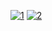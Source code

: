 <a href="https://ibb.co/NjK6SPW"><img src="https://i.ibb.co/hWVRfj2/1.png" alt="1" border="0"></a>
<a href="https://ibb.co/W3M52ks"><img src="https://i.ibb.co/JdGtsvC/2.png" alt="2" border="0"></a>


